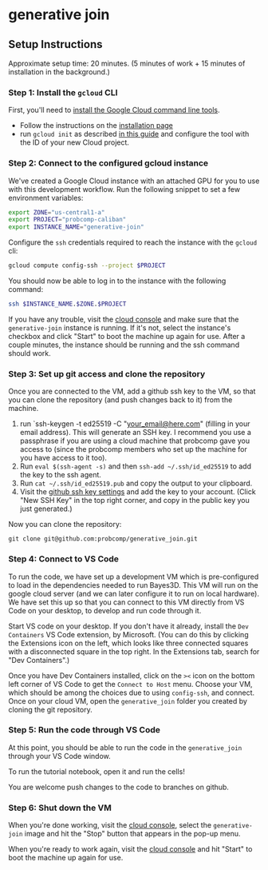 # generative join

## Setup Instructions

Approximate setup time: 20 minutes.  (5 minutes of work + 15 minutes of installation in the background.)

### Step 1: Install the `gcloud` CLI

First, you'll need to [install the Google Cloud command line
tools](https://cloud.google.com/sdk/docs/install).

- Follow the instructions on the [installation
page](https://cloud.google.com/sdk/docs/install)
- run `gcloud init` as described [in this
  guide](https://cloud.google.com/sdk/docs/initializing) and configure the tool
  with the ID of your new Cloud project.

### Step 2: Connect to the configured gcloud instance

We've created a Google Cloud instance with an attached GPU for you to use with
this development workflow. Run the following snippet to set a few environment
variables:

```bash
export ZONE="us-central1-a"
export PROJECT="probcomp-caliban"
export INSTANCE_NAME="generative-join"
```

Configure the `ssh` credentials required to reach the instance with the `gcloud`
cli:

```bash
gcloud compute config-ssh --project $PROJECT
```

You should now be able to log in to the
instance with the following command:

```bash
ssh $INSTANCE_NAME.$ZONE.$PROJECT
```

If you have any trouble, visit the [cloud
console](https://console.cloud.google.com/compute/instances?project=probcomp-caliban)
and make sure that the `generative-join` instance is running.
If it's not, select
the instance's checkbox and click "Start" to boot the machine up again for use.
After a couple minutes, the instance should be running and the ssh command should work.

### Step 3: Set up git access and clone the repository

Once you are connected to the VM, add a github ssh key to the VM,
so that you can clone the repository (and push changes back to it)
from the machine.

1. run `ssh-keygen -t ed25519 -C "your_email@here.com" (filling in your email address).
    This will generate an SSH key.  I recommend you use a passphrase if you are using
    a cloud machine that probcomp gave you access to (since the probcomp members
    who set up the machine for you have access to it too).
2. Run `eval $(ssh-agent -s)` and then `ssh-add ~/.ssh/id_ed25519` to add the key to the ssh agent.
3. Run `cat ~/.ssh/id_ed25519.pub` and copy the output to your clipboard.
4. Visit the [github ssh key settings](https://github.com/settings/keys) and add the key to your account.
    (Click "New SSH Key" in the top right corner, and copy in the public key you just generated.)

Now you can clone the repository:
```
git clone git@github.com:probcomp/generative_join.git
```

### Step 4: Connect to VS Code

To run the code, we have set up a development VM which is pre-configured
to load in the dependencies needed to run Bayes3D.
This VM will run on the google cloud server (and we can later configure it to run on local hardware).
We have set this up so that you can connect to this VM
directly from VS Code on your desktop,
to develop and run code through it.

Start VS code on your desktop.  If you don't have it already, install
the `Dev Containers` VS Code extension, by Microsoft.
(You can do this by clicking the Extensions icon on the left, which looks like
three connected squares with a disconnected square in the top right.  In the Extensions tab, search for "Dev Containers".)

Once you have Dev Containers installed, click on the `><` icon on the bottom left
corner of VS Code to get the `Connect to Host` menu.
Choose your VM, which should be among
the choices due to using `config-ssh`, and connect. Once on your cloud
VM, open the `generative_join` folder you created by cloning the git repository.

### Step 5: Run the code through VS Code

At this point, you should be able to run the code in the `generative_join`
through your VS Code window.

To run the tutorial notebook, open it
and run the cells!


You are welcome push changes to the code to branches on github.

### Step 6: Shut down the VM

When you're done working, visit the [cloud
console](https://console.cloud.google.com/compute/instances?project=probcomp-caliban),
select the `generative-join` image and hit the "Stop" button that appears in the
pop-up menu.

When you're ready to work again, visit the [cloud
console](https://console.cloud.google.com/compute/instances?project=probcomp-caliban)
and hit "Start" to boot the machine up again for use.

